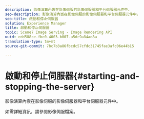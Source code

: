 ```yaml
---
description: 影像演算內嵌在影像伺服的影像伺服器和平台伺服器元件中。
seo-description: 影像演算內嵌在影像伺服的影像伺服器和平台伺服器元件中。
seo-title: 啟動和停止伺服器
solution: Experience Manager
title: 啟動和停止伺服器
topic: Scene7 Image Serving - Image Rendering API
uuid: edd588ce-fbc0-4003-b007-a5dc9a84ad8a
translation-type: tm+mt
source-git-commit: 7bc7b3a86fbcdc57cfdc31745fae3afc06e44b15

---
```



# 啟動和停止伺服器{#starting-and-stopping-the-server}

影像演算內嵌在影像伺服的影像伺服器和平台伺服器元件中。

如需詳細資訊，請參閱影像伺服檔案。
